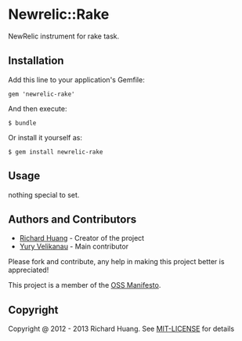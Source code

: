 # Newrelic::Rake

NewRelic instrument for rake task.

## Installation

Add this line to your application's Gemfile:

    gem 'newrelic-rake'

And then execute:

    $ bundle

Or install it yourself as:

    $ gem install newrelic-rake

## Usage

nothing special to set.

## Authors and Contributors

* [Richard Huang](https://github.com/flyerhzm) - Creator of the project
* [Yury Velikanau](yury.velikanau@gmail.com) - Main contributor

Please fork and contribute, any help in making this project better is appreciated!

This project is a member of the [OSS Manifesto](http://ossmanifesto.org/).

## Copyright

Copyright @ 2012 - 2013 Richard Huang. See
[MIT-LICENSE](https://github.com/flyerhzm/newrelic-rake/blob/master/MIT-LICENSE) for details
